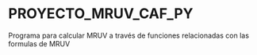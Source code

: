 # PROYECTO_MRUV_CAF_PY
Programa para calcular MRUV a través de funciones relacionadas con las formulas de MRUV
